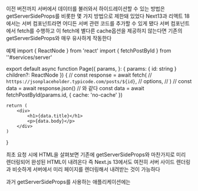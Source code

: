 이전 버전까지 서버에서 데이터를 불러와서 하이드레이션할 수 있는 방법은 getServerSideProps를 비롯한 몇 가지 방법으로 제한돼 있었다
Next13과 리액트 18에서는 서버 컴포넌트라면 어디든 서버 관련 코드를 추가할 수 있게 됐다
서버 컴포넌트에서 fetch를 수행하고 이 fetch에 별다른 cache옵션을 제공하지 않는다면 기존의 getServerSideProps와 매우 유사하게 작동한다

예제
import { ReactNode } from 'react'
import { fetchPostById } from ''#services/server'

export default async function Page({
    params,
}: {
    params: { id: string }
    children?: ReactNode
}) {
    // const response = await fetch(
    //  `htttps://jsonplaceholder.typicode.com/posts/${id}`,
    //  options,
    // )
    // const data = await response.json()
    // 와 같다
    const data = await fetchPostById(params.id, { cache: 'no-cache' })

    return (
        <div>
            <h1>{data.title}</h1>
            <p>{data.body}</p>
        </div>
    )
}

최초 요청 시에 HTML을 살펴보면 기존에 getServerSideProps와 마찬가지로 미리 렌더링되어 완성된 HTML이 내려온다
즉 Next.js 13에서도 여전히 서버 사이드 렌더링과 비슷하게 서버에서 미리 페이지를 렌더링해서 내려받는 것이 가능하다

과거 getServerSideProps를 사용하는 애플리케이션에는 <script id="__NEXT_DATA__" type="application/json">
이라는 태그가 추가돼 있었고 이는 클라이언트에서 하이드레이션을 수행했었다

리액트 18에서는 서버 컴포넌트에서 렌더링한 결과를 직렬화 가능한(JSON.stringify가 가능한) 데이터로 클라이언트에 제공하고
클라이언트는 이를 바탕으로 하이드레이션을 진행한다

Next.js 13이전까지 정적 페이지 생성을 위해 getStaticProps나 getStaticPaths를 이용해 사전에 미리 생성 가능한 경로(path)를 모아둔 다음
이 경로에 내려줄 props를 미리 빌드하는 형식으로 구성돼 있었다
이러한 방법은 헤드리스(headless) CMS 같이 사용자 요청에 앞서 미리 빌드해둘 수 있는 페이지를 생성하는데 매우 효과적이었다

Next.js 13에서는 app 디렉터리가 생겨나면서 getStaticProps와 getStaticPaths는 사라졌지만 이와 유사한 방식을 fetch와 cache를 이용해
구현할 수 있다

/app/ssg/[id]/page.tsx 경로의 코드를 보면
generateStaticParams를 사용해 /app/ssg/[id]에서 [id]로 사용 가능한 값을 객체 배열로 모아뒀다
page 컴포넌트에서는 이 각각의 id를 props로 받을 때 어떻게 작동할지 미리 정해뒀다

이전 서버 사이드 렌더링 예제와는 다르게 fetchPostById에는 별다른 옵션을 주지 않았다
이것은 가능한 모든 cache 값을 사용하도록 설정한 것과 같다

빌드 결과물을 볼 수 있는 ./next/server/app 아래에 generateStaticParams로 선언한 모든 경우의 수에 대해 미리 페이지를 생성해둔다
따라서 실제 페이지에 접근할 때는 별다른 추가적인 작업없이 이 HTML만으로도 페이지를 확인할 수 있으므로 사용자는 더욱 빠르게 접속할 수 있다


/app/isr/[id]/page.tsx 경로
정적 빌드 뿐만 아니라 캐시를 활용할 수 있다 이러한 방식은 Next.js 에서는 Incremental Static Regeneration 이라고 하는데 정적으로 생성된 페이지를
점진적으로 갱신하는 것을 의미한다 
Next.js에서 제공하는 캐시와 관련된 기능을 활용하면 일정 기간 동안은 캐시를 통해 빠르게 렌더링하고 시간이 지나면 새롭게 데이터를 불러오는 방식으로 페이지를 구성할 수 있다

서버 액션에서 설명한 server mutation 중 하나인 revalidatePath를 사용하면 해당 페이지가 revalidate로 정의한 캐시 초(second)이내에도 이전까지의 캐시를 무효화하고 새로운 페이지를 빌드하게 된다

이러한 방식은 Next.js팀이 언급한 것처럼 블로그나 상품 소개와 같이 정적인 페이지를 빌드할 때 유용하게 사용할 수 있을 것으로 보인다
그리고 getStaticProps나 getStaticPath에 비해 알아둬야 할 내용도 줄어들고 캐시도 유연하게 설정 가능하다


Next.js 13에서는 스트리밍(streaming)과 리액트의 서스펜스(suspense)를 활용해 컴포넌트가 렌더링 중이라는 것을 나타낼 수 있다
직접 Suspnese로 감싸 부분적으로 로딩을 보여주는 것 외에도 기본적으로 loading이라고 하는 파일 예약어를 지원하면서 손쉽게 로딩 라우팅별로
로딩 상태를 나타낼 수 있도록 제공한다 둘 다 같은 방식으로 작동하며 Suspense가 조금 더 개발자가 원하는 형태로 쪼개서 보여줄 수 있다는 차이만 있다